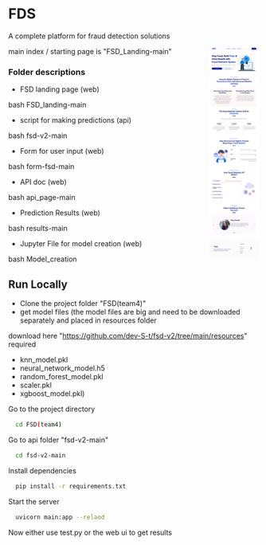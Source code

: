 # FDS

A complete platform for fraud detection solutions 

main index / starting page is "FSD_Landing-main"
<img align="right" src="Home (2).png" width="20%" title="UI" alt="UI" />
  
### Folder descriptions 
* FSD landing page (web)
  
bash
  FSD_landing-main

* script for making predictions (api)
  
bash
  fsd-v2-main

* Form for user input (web)
  
bash
  form-fsd-main

* API doc (web)
  
bash
  api_page-main

* Prediction Results (web)
  
bash
  results-main

  * Jupyter File for model creation (web)
  
bash
  Model_creation



## Run Locally

* Clone the project folder "FSD(team4)" 
* get model files 
  (the model files are big and need to be downloaded separately and placed in resources folder 
  
download here "https://github.com/dev-S-t/fsd-v2/tree/main/resources" 
required 
* knn_model.pkl 
* neural_network_model.h5 
* random_forest_model.pkl 
* scaler.pkl 
* xgboost_model.pkl)

Go to the project directory

```bash
  cd FSD(team4)
```

Go to api folder "fsd-v2-main"
```bash
  cd fsd-v2-main
```


Install dependencies

```bash
  pip install -r requirements.txt
```

Start the server

```bash
  uvicorn main:app --relaod
```

Now either use test.py or the web ui to get results

